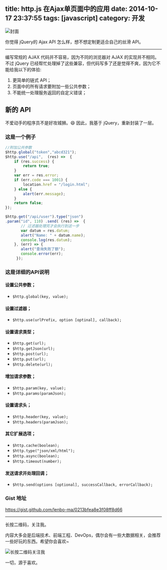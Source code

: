 title: http.js 在Ajax单页面中的应用
date: 2014-10-17 23:37:55
tags: [javascript]
category: 开发
---

![封面](http://ww1.sinaimg.cn/large/b196a42dgw1f2t2s0fkzoj20fu0643yd.jpg)

你觉得 jQuery的 Ajax API 怎么样，想不想定制更适合自己的丝滑 API。

----

编写常规的 AJAX 代码并不容易，因为不同的浏览器对 AJAX 的实现并不相同。不过 jQuery 已经帮忙处理掉了这些兼容，但代码写多了还是觉得不爽，因为它不能给我以下的体验:
1. 更简单的链式 API；
2. 页面中的所有请求要附加一些公共参数；
3. 不能统一处理服务返回的自定义错误；

## 新的 API
 不爱动手的程序员不是好攻城狮。😄  因此，我基于 jQuery，重新封装了一层。
### 这是一个例子

```javascript
//附加公共参数
$http.global("token","abcd321"); 
$http.use("/api",  (res) =>  {
    if (res.success) {
        return true;
    }
    var err = res.error;
    if (err.code === 1001) {
        location.href = "/login.html";
    } else {
        alert(err.message);
    }
    return false;
});

$http.get("/api/user").type("json")
.param("id", 110) .send( (res) =>  { 
       // 过滤器处理完才会执行到这一步
       var datum = res.datum;
       alert("Name: " + datum.name);
       console.log(res.datum);
    }, (err) => {
       alert("查询失败了额");
       console.error(err);
     });
```

### 这是详细的API说明
#### 设置公共参数；
* `$http.global(key, value);`
#### 设置过滤器；
* `$http.use(urlPrefix, option [optinal], callback);`
#### 设置请求类型；
* `$http.get(url);`
* `$http.getJson(url);`
* `$http.post(url);`
* `$http.put(url);`
* `$http.delete(url);`
#### 增加请求参数；
* `$http.param(key, value);`
* `$http.params(paramJson);`
#### 设置请求头；
* `$http.header(key, value);`
* `$http.headers(paramJson);`
#### 其它扩展选项；
* `$http.cache(boolean);`
* `$http.type("json/xml/html");`
* `$http.async(boolean);`
* `$http.timeout(number);`
#### 发送请求并处理回调；
* `$http.send(options [optional], successCallback, errorCallback);`   

### Gist 地址
 https://gist.github.com/lenbo-ma/0213bfea8e3f08ff8d66

----

长按二维码，关注我。

内容大多会是后端技术、前端工程、DevOps，偶尔会有一些大数据相关，会推荐一些好玩的东西。希望你会喜欢~

![长按二维码关注我](http://ww4.sinaimg.cn/large/b196a42dgw1f2r0uqcno4j209k09kwef.jpg)

一切，源于喜欢。